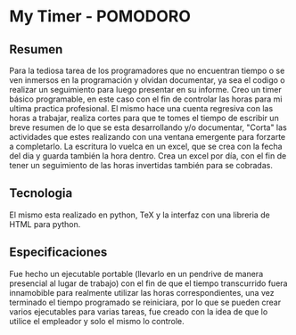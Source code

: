 <h1>My Timer - POMODORO</h1>
<h2>Resumen</h2>
Para la tediosa tarea de los programadores que no encuentran tiempo o se ven inmersos en la programación y olvidan documentar, ya sea el codigo o realizar un seguimiento para luego presentar en su informe. Creo un timer básico programable, en este caso con el fin de controlar las horas para mi ultima practica profesional. El mismo
hace una cuenta regresiva con las horas a trabajar, realiza cortes para que te tomes el tiempo de escribir un breve resumen de lo que se esta desarrollando y/o documentar, "Corta" las actividades que estes realizando con una ventana emergente para forzarte a completarlo.
La escritura lo vuelca en un excel, que se crea con la fecha del dia y guarda también la hora dentro. Crea un excel por día, con el fin de tener un seguimiento de las horas invertidas también para se cobradas.
<h2>Tecnologia</h2>
El mismo esta realizado en python, TeX y la interfaz con una libreria de HTML para python.
<h2>Especificaciones</h2>
Fue hecho un ejecutable portable (llevarlo en un pendrive de manera presencial al lugar de trabajo) con el fin de que el tiempo transcurrido fuera innamobible para realmente utilizar las horas correspondientes, una vez terminado el tiempo programado se reiniciara, por lo que se pueden crear varios ejecutables para varias tareas, fue creado con la idea de que lo utilice el empleador y solo el mismo lo controle.  
